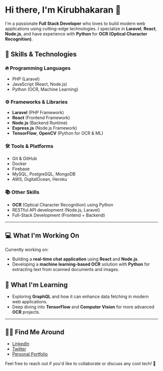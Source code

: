 # Hi there, I'm Kirubhakaran 👋

I'm a passionate **Full Stack Developer** who loves to build modern web applications using cutting-edge technologies. I specialize in **Laravel**, **React**, **Node.js**, and have experience with **Python** for **OCR (Optical Character Recognition)**.

## 🚀 Skills & Technologies

### 🔥 Programming Languages
- PHP (Laravel)
- JavaScript (React, Node.js)
- Python (OCR, Machine Learning)

### ⚙️ Frameworks & Libraries
- **Laravel** (PHP Framework)
- **React** (Frontend Framework)
- **Node.js** (Backend Runtime)
- **Express.js** (Node.js Framework)
- **TensorFlow**, **OpenCV** (Python for OCR & ML)

### 🛠 Tools & Platforms
- Git & GitHub
- Docker
- Firebase
- MySQL, PostgreSQL, MongoDB
- AWS, DigitalOcean, Heroku

### 📚 Other Skills
- **OCR** (Optical Character Recognition) using Python
- RESTful API development (Node.js, Laravel)
- Full-Stack Development (Frontend + Backend)

---

## 💻 What I'm Working On
Currently working on:
- Building a **real-time chat application** using **React** and **Node.js**.
- Developing a **machine learning-based OCR** solution with **Python** for extracting text from scanned documents and images.

## 🌱 What I'm Learning
- Exploring **GraphQL** and how it can enhance data fetching in modern web applications.
- Deep diving into **TensorFlow** and **Computer Vision** for more advanced **OCR** projects.

---

## 🧑‍💻 Find Me Around
- [LinkedIn](https://www.linkedin.com/in/yourprofile)
- [Twitter](https://twitter.com/yourhandle)
- [Personal Portfolio](https://yourportfolio.com)

Feel free to reach out if you'd like to collaborate or discuss any cool tech! 🚀

